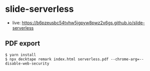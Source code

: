 # slide-serverless
- live: https://b6pzeusbc54tvhw5jgpyw8pwz2x6gs.github.io/slide-serverless

## PDF export

```shell
$ yarn install
$ npx decktape remark index.html serverless.pdf --chrome-arg=--disable-web-security
```
